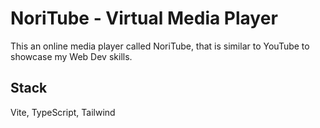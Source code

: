 # NoriTube - Virtual Media Player

This an online media player called NoriTube, that is similar to YouTube to showcase my Web Dev skills.

## Stack
Vite, TypeScript, Tailwind

